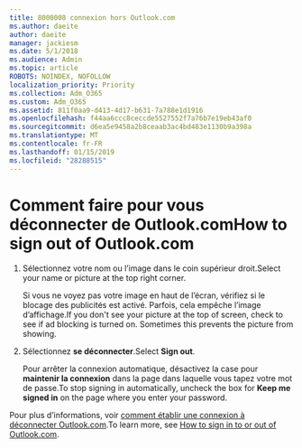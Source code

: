 ```yaml
---
title: 8000008 connexion hors Outlook.com
ms.author: daeite
author: daeite
manager: jackiesm
ms.date: 5/1/2018
ms.audience: Admin
ms.topic: article
ROBOTS: NOINDEX, NOFOLLOW
localization_priority: Priority
ms.collection: Adm_O365
ms.custom: Adm_O365
ms.assetid: 811f0aa9-d413-4d17-b631-7a788e1d1916
ms.openlocfilehash: f44aa6ccc8ceccde5527552f7a76b7e19eb43af0
ms.sourcegitcommit: d6ea5e9458a2b8ceaab3ac4bd483e1130b9a398a
ms.translationtype: MT
ms.contentlocale: fr-FR
ms.lasthandoff: 01/15/2019
ms.locfileid: "28288515"
---
```

# <a name="how-to-sign-out-of-outlookcom"></a><span data-ttu-id="df29e-102">Comment faire pour vous déconnecter de Outlook.com</span><span class="sxs-lookup"><span data-stu-id="df29e-102">How to sign out of Outlook.com</span></span>

1. <span data-ttu-id="df29e-103">Sélectionnez votre nom ou l’image dans le coin supérieur droit.</span><span class="sxs-lookup"><span data-stu-id="df29e-103">Select your name or picture at the top right corner.</span></span>
    
    <span data-ttu-id="df29e-p101">Si vous ne voyez pas votre image en haut de l’écran, vérifiez si le blocage des publicités est activé. Parfois, cela empêche l’image d’affichage.</span><span class="sxs-lookup"><span data-stu-id="df29e-p101">If you don't see your picture at the top of screen, check to see if ad blocking is turned on. Sometimes this prevents the picture from showing.</span></span>
    
2. <span data-ttu-id="df29e-106">Sélectionnez **se déconnecter**.</span><span class="sxs-lookup"><span data-stu-id="df29e-106">Select **Sign out**.</span></span> 
    
    <span data-ttu-id="df29e-107">Pour arrêter la connexion automatique, désactivez la case pour **maintenir la connexion** dans la page dans laquelle vous tapez votre mot de passe.</span><span class="sxs-lookup"><span data-stu-id="df29e-107">To stop signing in automatically, uncheck the box for **Keep me signed in** on the page where you enter your password.</span></span> 
    
<span data-ttu-id="df29e-108">Pour plus d’informations, voir [comment établir une connexion à déconnecter Outlook.com](https://go.microsoft.com/fwlink/p/?linkid=873113).</span><span class="sxs-lookup"><span data-stu-id="df29e-108">To learn more, see [How to sign in to or out of Outlook.com](https://go.microsoft.com/fwlink/p/?linkid=873113).</span></span>
  

